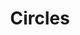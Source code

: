 ---
layout: principle
title: Circles
# aka: [ '' ]
category: Principles
subcategory: Geometry
description: A periodic curve formed by all of the points on a plane equidistant from a point on that plane.
# description-credit: Merriam-Webster
dependencies: [ 'Circles' ]
platforms: [ 'Rhinoceros', 'Illustrator', 'Grasshopper' ]
order: 0
---